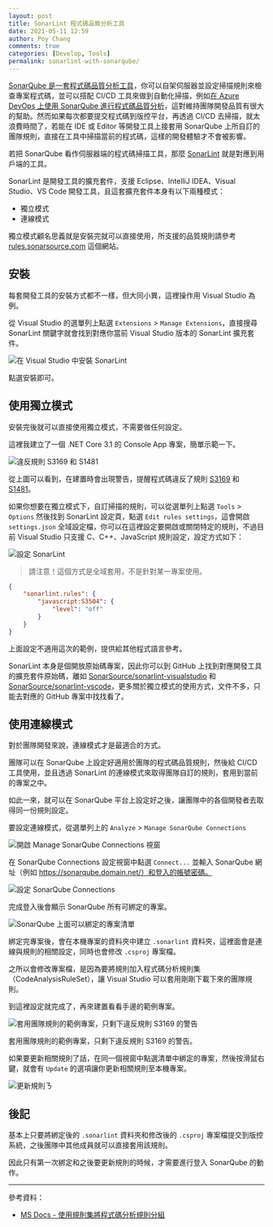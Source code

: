 ```yaml
---
layout: post
title: SonarLint 程式碼品質分析工具
date: 2021-05-11 12:59
author: Poy Chang
comments: true
categories: [Develop, Tools]
permalink: sonarlint-with-sonarqube/
---
```


[SonarQube 是一套程式碼品質分析工具](https://blog.poychang.net/sonarqube-csharp/)，你可以自架伺服器並設定掃描規則來檢查專案程式碼，並可以搭配 CI/CD 工具來做到自動化掃描，例如[在 Azure DevOps 上使用 SonarQube 進行程式碼品質分析](https://blog.poychang.net/how-to-config-sonarqube-work-with-vsts/)，這對維持團隊開發品質有很大的幫助。然而如果每次都要提交程式碼到版控平台，再透過 CI/CD 去掃描，就太浪費時間了，若能在 IDE 或 Editor 等開發工具上接套用 SonarQube 上所自訂的團隊規則，直接在工具中掃描當前的程式碼，這樣的開發體驗才不會被影響。

若把 SonarQube 看作伺服器端的程式碼掃描工具，那麼 [SonarLint](https://www.sonarlint.org/) 就是對應到用戶端的工具。

SonarLint 是開發工具的擴充套件，支援 Eclipse、IntelliJ IDEA、Visual Studio、VS Code 開發工具，且這套擴充套件本身有以下兩種模式：

- 獨立模式
- 連線模式

獨立模式顧名思義就是安裝完就可以直接使用，所支援的品質規則請參考 [rules.sonarsource.com](https://rules.sonarsource.com/) 這個網站。

## 安裝

每套開發工具的安裝方式都不一樣，但大同小異，這裡操作用 Visual Studio 為例。

從 Visual Studio 的選單列上點選 `Extensions` > `Manage Extensions`，直接搜尋 SonarLint 關鍵字就會找到對應你當前 Visual Studio 版本的 SonarLint 擴充套件。

![在 Visual Studio 中安裝 SonarLint](https://i.imgur.com/TD7ukhP.png)

點選安裝即可。

## 使用獨立模式

安裝完後就可以直接使用獨立模式，不需要做任何設定。

這裡我建立了一個 .NET Core 3.1 的 Console App 專案，簡單示範一下。

![違反規則 S3169 和 S1481](https://i.imgur.com/KTWzrP3.png)

從上圖可以看到，在建置時會出現警告，提醒程式碼違反了規則 [S3169](https://rules.sonarsource.com/csharp/RSPEC-3169) 和 [S1481](https://rules.sonarsource.com/csharp/RSPEC-1481)。

如果你想要在獨立模式下，自訂掃描的規則，可以從選單列上點選 `Tools` > `Options` 然後找到 SonarLint 設定頁，點選 `Edit rules settings`，這會開啟 `settings.json` 全域設定檔，你可以在這裡設定要開啟或關閉特定的規則，不過目前 Visual Studio 只支援 C、C++、JavaScript 規則設定，設定方式如下：

![設定 SonarLint](https://i.imgur.com/mX60vGf.png)

>請注意！這個方式是全域套用，不是針對某一專案使用。

```json
{
    "sonarlint.rules": {
        "javascript:S3504": {
            "level": "off"
        }
    }
}
```

上面設定不適用這次的範例，提供給其他程式語言參考。

SonarLint 本身是個開放原始碼專案，因此你可以到 GitHub 上找到對應開發工具的擴充套件原始碼，離如 [SonarSource/sonarlint-visualstudio](https://github.com/SonarSource/sonarlint-visualstudio) 和 [SonarSource/sonarlint-vscode](https://github.com/SonarSource/sonarlint-vscode)，更多關於獨立模式的使用方式，文件不多，只能去對應的 GitHub 專案中找找看了。

## 使用連線模式

對於團隊開發來說，連線模式才是最適合的方式。

團隊可以在 SonarQube 上設定好適用於團隊的程式碼品質規則，然後給 CI/CD 工具使用，並且透過 SonarLint 的連線模式來取得團隊自訂的規則，套用到當前的專案之中。

如此一來，就可以在 SonarQube 平台上設定好之後，讓團隊中的各個開發者去取得同一份規則設定。

要設定連線模式，從選單列上的 `Analyze` > `Manage SonarQube Connections`

![開啟 Manage SonarQube Connections 視窗](https://i.imgur.com/NJesRhh.png)

在 SonarQube Connections 設定視窗中點選 `Connect...` 並輸入 SonarQube 網址（例如 https://sonarqube.domain.net/）和登入的帳號密碼。

![設定 SonarQube Connections](https://i.imgur.com/HWIaYbj.png)

完成登入後會顯示 SonarQube 所有可綁定的專案。

![SonarQube 上面可以綁定的專案清單](https://i.imgur.com/zaqStUX.png)

綁定完專案後，會在本機專案的資料夾中建立 `.sonarlint` 資料夾，這裡面會是連線與規則的相關設定，同時也會修改 `.csproj` 專案檔。

之所以會修改專案檔，是因為要將規則加入程式碼分析規則集（CodeAnalysisRuleSet），讓 Visual Studio 可以套用剛剛下載下來的團隊規則。

到這裡設定就完成了，再來建置看看手邊的範例專案。

![套用團隊規則的範例專案，只剩下違反規則 S3169 的警告](https://i.imgur.com/BEUyKzJ.png)

套用團隊規則的範例專案，只剩下違反規則 S3169 的警告。

如果要更新相關規則了話，在同一個視窗中點選清單中綁定的專案，然後按滑鼠右鍵，就會有 `Update` 的選項讓你更新相關規則至本機專案。

![更新規則](https://i.imgur.com/bRCnCbV.png)ㄋ

## 後記

基本上只要將綁定後的 `.sonarlint` 資料夾和修改後的 `.csproj` 專案檔提交到版控系統，之後團隊中其他成員就可以直接套用該規則。

因此只有第一次綁定和之後要更新規則的時候，才需要進行登入 SonarQube 的動作。

----------

參考資料：

* [MS Docs - 使用規則集將程式碼分析規則分組](https://docs.microsoft.com/zh-tw/visualstudio/code-quality/using-rule-sets-to-group-code-analysis-rules?WT.mc_id=DT-MVP-5003022)
